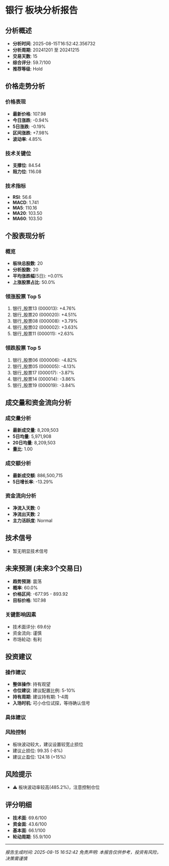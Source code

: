 # 银行 板块分析报告

## 分析概述
- **分析时间**: 2025-08-15T16:52:42.356732
- **分析周期**: 20241201 至 20241215
- **交易天数**: 15
- **综合评分**: 59.7/100
- **推荐等级**: Hold

## 价格走势分析

### 价格表现
- **最新价格**: 107.98
- **今日涨跌**: -0.94%
- **5日涨跌**: -0.19%
- **区间涨跌**: +7.98%
- **波动率**: 4.85%

### 技术关键位
- **支撑位**: 84.54
- **阻力位**: 116.08

### 技术指标
- **RSI**: 56.6
- **MACD**: 1.741
- **MA5**: 110.16
- **MA20**: 103.50
- **MA60**: 103.50

## 个股表现分析

### 概览
- **板块总股数**: 20
- **分析股数**: 20
- **平均涨跌幅**(5日): +0.01%
- **上涨股票占比**: 50.0%

### 领涨股票 Top 5
1. 银行_股票13 (000013): +4.76%
2. 银行_股票20 (000020): +4.51%
3. 银行_股票08 (000008): +3.79%
4. 银行_股票02 (000002): +3.63%
5. 银行_股票11 (000011): +2.63%

### 领跌股票 Top 5
1. 银行_股票06 (000006): -4.82%
2. 银行_股票05 (000005): -4.13%
3. 银行_股票17 (000017): -3.87%
4. 银行_股票14 (000014): -3.86%
5. 银行_股票19 (000019): -3.84%

## 成交量和资金流向分析

### 成交量分析
- **最新成交量**: 8,209,503
- **5日均量**: 5,971,908
- **20日均量**: 8,209,503
- **量比**: 1.00

### 成交额分析
- **最新成交额**: 886,500,715
- **5日增长率**: -13.29%

### 资金流向分析
- **净流入天数**: 0
- **净流出天数**: 2
- **主力活跃度**: Normal

## 技术信号
- 暂无明显技术信号

## 未来预测 (未来3个交易日)

- **趋势预测**: 震荡
- **概率**: 60.0%
- **价格区间**: -677.95 - 893.92
- **目标价格**: 107.98

### 关键影响因素
- 技术面评分: 69.6分
- 资金流向: 谨慎
- 市场轮动: 有利

## 投资建议

### 操作建议
- **整体操作**: 持有观望
- **仓位建议**: 建议配置比例: 5-10%
- **持有周期**: 建议持有期: 1-4周
- **入场时机**: 可小仓位试探，等待确认信号

### 具体建议

### 风险控制
- 板块波动较大，建议设置较宽止损位
- 建议止损位: 99.35 (-8%)
- 建议止盈位: 124.18 (+15%)

## 风险提示

- ⚠️ 板块波动率较高(485.2%)，注意控制仓位

## 评分明细

- **技术面**: 69.6/100
- **资金面**: 43.6/100
- **基本面**: 66.1/100
- **轮动周期**: 55.9/100

---
*报告生成时间: 2025-08-15 16:52:42*
*免责声明: 本报告仅供参考，投资有风险，决策需谨慎*
